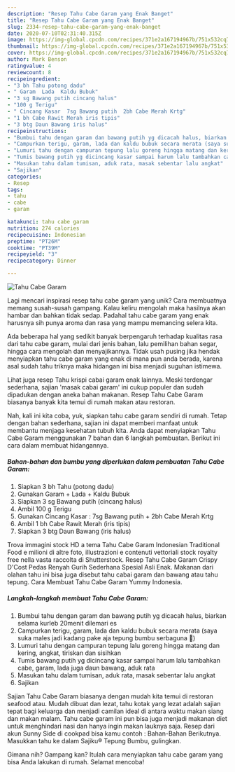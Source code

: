 ```yaml
---
description: "Resep Tahu Cabe Garam yang Enak Banget"
title: "Resep Tahu Cabe Garam yang Enak Banget"
slug: 2334-resep-tahu-cabe-garam-yang-enak-banget
date: 2020-07-10T02:31:40.315Z
image: https://img-global.cpcdn.com/recipes/371e2a167194967b/751x532cq70/tahu-cabe-garam-foto-resep-utama.jpg
thumbnail: https://img-global.cpcdn.com/recipes/371e2a167194967b/751x532cq70/tahu-cabe-garam-foto-resep-utama.jpg
cover: https://img-global.cpcdn.com/recipes/371e2a167194967b/751x532cq70/tahu-cabe-garam-foto-resep-utama.jpg
author: Mark Benson
ratingvalue: 4
reviewcount: 8
recipeingredient:
- "3 bh Tahu potong dadu"
- " Garam  Lada  Kaldu Bubuk"
- "3 sg Bawang putih cincang halus"
- "100 g Terigu"
- " Cincang Kasar  7sg Bawang putih  2bh Cabe Merah Krtg"
- "1 bh Cabe Rawit Merah iris tipis"
- "3 btg Daun Bawang iris halus"
recipeinstructions:
- "Bumbui tahu dengan garam dan bawang putih yg dicacah halus, biarkan selama kurleb 20menit dilemari es"
- "Campurkan terigu, garam, lada dan kaldu bubuk secara merata (saya suka males jadi kadang pake aja tepung bumbu serbaguna 🤭)"
- "Lumuri tahu dengan campuran tepung lalu goreng hingga matang dan kering, angkat, tiriskan dan sisihkan"
- "Tumis bawang putih yg dicincang kasar sampai harum lalu tambahkan cabe, garam, lada juga daun bawang, aduk rata"
- "Masukan tahu dalam tumisan, aduk rata, masak sebentar lalu angkat"
- "Sajikan"
categories:
- Resep
tags:
- tahu
- cabe
- garam

katakunci: tahu cabe garam 
nutrition: 274 calories
recipecuisine: Indonesian
preptime: "PT26M"
cooktime: "PT39M"
recipeyield: "3"
recipecategory: Dinner

---
```



![Tahu Cabe Garam](https://img-global.cpcdn.com/recipes/371e2a167194967b/751x532cq70/tahu-cabe-garam-foto-resep-utama.jpg)

Lagi mencari inspirasi resep tahu cabe garam yang unik? Cara membuatnya memang susah-susah gampang. Kalau keliru mengolah maka hasilnya akan hambar dan bahkan tidak sedap. Padahal tahu cabe garam yang enak harusnya sih punya aroma dan rasa yang mampu memancing selera kita.

Ada beberapa hal yang sedikit banyak berpengaruh terhadap kualitas rasa dari tahu cabe garam, mulai dari jenis bahan, lalu pemilihan bahan segar, hingga cara mengolah dan menyajikannya. Tidak usah pusing jika hendak menyiapkan tahu cabe garam yang enak di mana pun anda berada, karena asal sudah tahu triknya maka hidangan ini bisa menjadi suguhan istimewa.

Lihat juga resep Tahu krispi cabai garam enak lainnya. Meski terdengar sederhana, sajian &#39;masak cabai garam&#39; ini cukup populer dan sudah dipadukan dengan aneka bahan makanan. Resep Tahu Cabe Garam biasanya banyak kita temui di rumah makan atau restoran.


Nah, kali ini kita coba, yuk, siapkan tahu cabe garam sendiri di rumah. Tetap dengan bahan sederhana, sajian ini dapat memberi manfaat untuk membantu menjaga kesehatan tubuh kita. Anda dapat menyiapkan Tahu Cabe Garam menggunakan 7 bahan dan 6 langkah pembuatan. Berikut ini cara dalam membuat hidangannya.

<!--inarticleads1-->

##### Bahan-bahan dan bumbu yang diperlukan dalam pembuatan Tahu Cabe Garam:

1. Siapkan 3 bh Tahu (potong dadu)
1. Gunakan  Garam + Lada + Kaldu Bubuk
1. Siapkan 3 sg Bawang putih (cincang halus)
1. Ambil 100 g Terigu
1. Gunakan  Cincang Kasar : 7sg Bawang putih + 2bh Cabe Merah Krtg
1. Ambil 1 bh Cabe Rawit Merah (iris tipis)
1. Siapkan 3 btg Daun Bawang (iris halus)


Trova immagini stock HD a tema Tahu Cabe Garam Indonesian Traditional Food e milioni di altre foto, illustrazioni e contenuti vettoriali stock royalty free nella vasta raccolta di Shutterstock. Resep Tahu Cabe Garam Crispy D&#39;Cost Pedas Renyah Gurih Sederhana Spesial Asli Enak. Makanan dari olahan tahu ini bisa juga disebut tahu cabai garam dan bawang atau tahu tepung. Cara Membuat Tahu Cabe Garam Yummy Indonesia. 

<!--inarticleads2-->

##### Langkah-langkah membuat Tahu Cabe Garam:

1. Bumbui tahu dengan garam dan bawang putih yg dicacah halus, biarkan selama kurleb 20menit dilemari es
1. Campurkan terigu, garam, lada dan kaldu bubuk secara merata (saya suka males jadi kadang pake aja tepung bumbu serbaguna 🤭)
1. Lumuri tahu dengan campuran tepung lalu goreng hingga matang dan kering, angkat, tiriskan dan sisihkan
1. Tumis bawang putih yg dicincang kasar sampai harum lalu tambahkan cabe, garam, lada juga daun bawang, aduk rata
1. Masukan tahu dalam tumisan, aduk rata, masak sebentar lalu angkat
1. Sajikan


Sajian Tahu Cabe Garam biasanya dengan mudah kita temui di restoran seafood atau. Mudah dibuat dan lezat, tahu kotak yang lezat adalah sajian tepat bagi keluarga dan menjadi camilan ideal di antara waktu makan siang dan makan malam. Tahu cabe garam ini pun bisa juga menjadi makanan diet untuk menghindari nasi dan hanya ingin makan lauknya saja. Resep dari akun Sunny Side di cookpad bisa kamu contoh : Bahan-Bahan  Berikutnya. Masukkan tahu ke dalam Sajiku® Tepung Bumbu, gulingkan. 

Gimana nih? Gampang kan? Itulah cara menyiapkan tahu cabe garam yang bisa Anda lakukan di rumah. Selamat mencoba!

